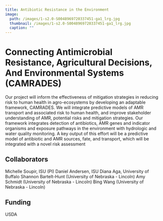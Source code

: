```yaml
---
title: Antibiotic Resistance in the Environment
image: 
  path: /images/1-s2.0-S0048969720337451-ga1_lrg.jpg
  thumbnail: /images/1-s2.0-S0048969720337451-ga1_lrg.jpg
  caption: ""
---
```


# Connecting Antimicrobial Resistance, Agricultural Decisions, And Environmental Systems (CAMRADES)

Our project will inform the effectiveness of mitigation strategies in reducing risk to human
health in agro-ecosystems by developing an adaptable framework, CAMRADES. We will
integrate predictive models of AMR transport and associated risk to human health, and improve
stakeholder understanding of AMR, potential risks and mitigation strategies. Our framework integrates detection of antibiotics, AMR genes and indicator organisms and
exposure pathways in the environment with hydrologic and water quality monitoring. A key
output of this effort will be a predictive model of antibiotic and AMR sources, fate, and
transport, which will be integrated with a novel risk assessment

## Collaborators
Michelle Soupir, ISU (PI)
Daniel Andersen, ISU
Diana Aga, University of Buffalo
Shannon Bartelt-Hunt (University of Nebraska - Lincoln)
Amy Schmidt (University of Nebraska - Lincoln)
Bing Wang (University of Nebraska - Lincoln)

## Funding
USDA
